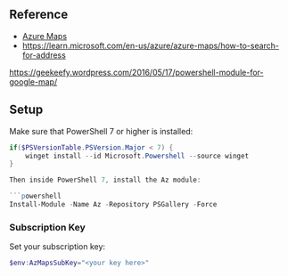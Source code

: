 

## Reference

- [Azure Maps](https://learn.microsoft.com/en-us/powershell/module/az.maps/?view=azps-10.4.1&viewFallbackFrom=azps-10.0.0)
- https://learn.microsoft.com/en-us/azure/azure-maps/how-to-search-for-address


https://geekeefy.wordpress.com/2016/05/17/powershell-module-for-google-map/

## Setup

Make sure that PowerShell 7 or higher is installed:

```powershell
if($PSVersionTable.PSVersion.Major < 7) {
    winget install --id Microsoft.Powershell --source winget
}

Then inside PowerShell 7, install the Az module:

```powershell
Install-Module -Name Az -Repository PSGallery -Force
```

### Subscription Key



Set your subscription key:
```powershell
$env:AzMapsSubKey="<your key here>"
```
